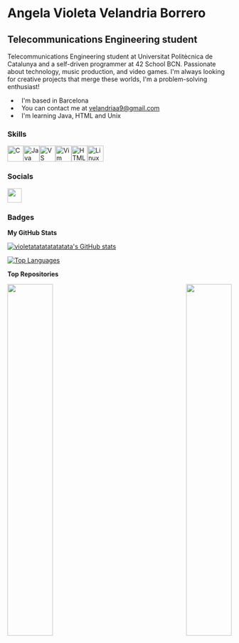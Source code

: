 Angela Violeta Velandria Borrero
==================================

Telecommunications Engineering student
--------------------------------------

Telecommunications Engineering student at Universitat Politècnica de Catalunya and a self-driven programmer at 42 School BCN. Passionate about technology, music production, and video games. I'm always looking for creative projects that merge these worlds, I'm a problem-solving enthusiast!

*   I'm based in Barcelona
*   You can contact me at [velandriaa9@gmail.com](mailto:velandriaa9@gmail.com)
*   I'm learning Java, HTML and Unix

### Skills


<p align="left">
<a href="https://docs.microsoft.com/en-us/cpp/?view=msvc-170" target="_blank" rel="noreferrer"><img src="https://raw.githubusercontent.com/danielcranney/readme-generator/main/public/icons/skills/c-colored.svg" width="36" height="36" alt="C" /></a><a href="https://www.oracle.com/java/" target="_blank" rel="noreferrer"><img src="https://raw.githubusercontent.com/danielcranney/readme-generator/main/public/icons/skills/java-colored.svg" width="36" height="36" alt="Java" /></a><a href="https://code.visualstudio.com/" target="_blank" rel="noreferrer"><img src="https://raw.githubusercontent.com/danielcranney/readme-generator/main/public/icons/skills/visualstudiocode.svg" width="36" height="36" alt="VS Code" /></a><a href="https://www.vim.org/" target="_blank" rel="noreferrer"><img src="https://raw.githubusercontent.com/danielcranney/readme-generator/main/public/icons/skills/vim.svg" width="36" height="36" alt="Vim" /></a><a href="https://developer.mozilla.org/en-US/docs/Glossary/HTML5" target="_blank" rel="noreferrer"><img src="https://raw.githubusercontent.com/danielcranney/readme-generator/main/public/icons/skills/html5-colored.svg" width="36" height="36" alt="HTML5" /></a><a href="https://www.linux.org" target="_blank" rel="noreferrer"><img src="https://raw.githubusercontent.com/danielcranney/readme-generator/main/public/icons/skills/linux-colored.svg" width="36" height="36" alt="Linux" /></a>
</p>


### Socials

<p align="left"> <a href="https://www.github.com/violetatatatatatatata" target="_blank" rel="noreferrer"> <picture> <source media="(prefers-color-scheme: dark)" srcset="https://raw.githubusercontent.com/danielcranney/readme-generator/main/public/icons/socials/github-dark.svg" /> <source media="(prefers-color-scheme: light)" srcset="https://raw.githubusercontent.com/danielcranney/readme-generator/main/public/icons/socials/github.svg" /> <img src="https://raw.githubusercontent.com/danielcranney/readme-generator/main/public/icons/socials/github.svg" width="32" height="32" /> </picture> </a></p>

### Badges

<b>My GitHub Stats</b>

<a href="http://www.github.com/violetatatatatatatata"><img src="https://github-readme-stats.vercel.app/api?username=violetatatatatatatata&show_icons=true&hide=commits,prs,issues,&title_color=ec4899&text_color=ffffff&icon_color=a855f7&bg_color=831843&hide_border=true&show_icons=true" alt="violetatatatatatatata's GitHub stats" /></a>

<a href="https://github.com/violetatatatatatatata" align="left"><img src="https://github-readme-stats.vercel.app/api/top-langs/?username=violetatatatatatatata&langs_count=10&title_color=ec4899&text_color=ffffff&icon_color=a855f7&bg_color=831843&hide_border=true&locale=en&custom_title=Top%20%Languages" alt="Top Languages" /></a>

<b>Top Repositories</b>

<div width="100%" align="center"><a href="https://github.com/violetatatatatatatata/printf" align="left"><img align="left" width="45%" src="https://github-readme-stats.vercel.app/api/pin/?username=violetatatatatatatata&repo=printf&title_color=ec4899&text_color=ffffff&icon_color=a855f7&bg_color=831843&hide_border=true&locale=en" /></a><a href="https://github.com/violetatatatatatatata/libft.h" align="right"><img align="right" width="45%" src="https://github-readme-stats.vercel.app/api/pin/?username=violetatatatatatatata&repo=libft.h&title_color=ec4899&text_color=ffffff&icon_color=a855f7&bg_color=831843&hide_border=true&locale=en" /></a></div><br /><br /><br /><br /><br /><br /><br />
